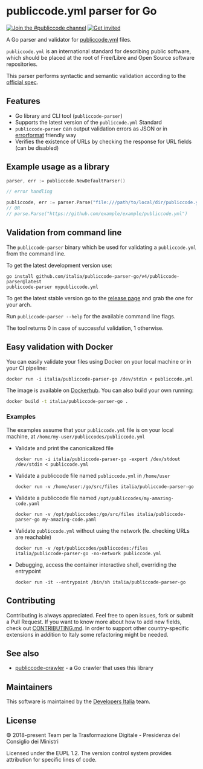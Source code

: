 # publiccode.yml parser for Go

[![Join the #publiccode channel](https://img.shields.io/badge/Slack%20channel-%23publiccode-blue.svg?logo=slack)](https://developersitalia.slack.com/messages/CAM3F785T)
[![Get invited](https://slack.developers.italia.it/badge.svg)](https://slack.developers.italia.it/)

A Go parser and validator for [publiccode.yml](https://github.com/publiccodeyml/publiccode.yml)
files.

`publiccode.yml` is an international standard for describing public software, which
should be placed at the root of Free/Libre and Open Source software repositories.

This parser performs syntactic and semantic validation according to the
[official spec](https://yml.publiccode.tools).

## Features

- Go library and CLI tool (`publiccode-parser`)
- Supports the latest version of the `publiccode.yml` Standard
- `publiccode-parser` can output validation errors as JSON or in [errorformat](https://vim-jp.org/vimdoc-en/quickfix.html#error-file-format) friendly way
- Verifies the existence of URLs by checking the response for URL fields (can be disabled)

## Example usage as a library

```go
parser, err := publiccode.NewDefaultParser()

// error handling

publiccode, err := parser.Parse("file:///path/to/local/dir/publiccode.yml")
// OR
// parse.Parse("https://github.com/example/example/publiccode.yml")
```

## Validation from command line

The `publiccode-parser` binary which be used for validating a `publiccode.yml`
from the command line.

To get the latest development version use:

```shell
go install github.com/italia/publiccode-parser-go/v4/publiccode-parser@latest
publiccode-parser mypubliccode.yml
```

To get the latest stable version go to the [release page](https://github.com/italia/publiccode-parser-go/releases/latest)
and grab the one for your arch.

Run `publiccode-parser --help` for the available command line flags.

The tool returns 0 in case of successful validation, 1 otherwise.

## Easy validation with Docker

You can easily validate your files using Docker on your local machine or in your
CI pipeline:

```shell
docker run -i italia/publiccode-parser-go /dev/stdin < publiccode.yml
```

The image is available on [Dockerhub](https://hub.docker.com/repository/docker/italia/publiccode-parser-go).
You can also build your own running:

```sh
docker build -t italia/publiccode-parser-go .
```

### Examples

The examples assume that your `publiccode.yml` file is on your local machine,
at `/home/my-user/publiccodes/publiccode.yml`

- Validate and print the canonicalized file

  ```shell
  docker run -i italia/publiccode-parser-go -export /dev/stdout /dev/stdin < publiccode.yml
  ```

- Validate a publiccode file named `publiccode.yml` in `/home/user`

  ```shell
  docker run -v /home/user:/go/src/files italia/publiccode-parser-go
  ```

- Validate a publiccode file named `/opt/publiccodes/my-amazing-code.yaml`

  ```shell
  docker run -v /opt/publiccodes:/go/src/files italia/publiccode-parser-go my-amazing-code.yaml
  ```

- Validate `publiccode.yml` without using the network (fe. checking URLs are reachable)

  ```shell
  docker run -v /opt/publiccodes/publiccodes:/files italia/publiccode-parser-go -no-network publiccode.yml
  ```

- Debugging, access the container interactive shell, overriding the entrypoint

  ```shell
  docker run -it --entrypoint /bin/sh italia/publiccode-parser-go
  ```

## Contributing

Contributing is always appreciated.
Feel free to open issues, fork or submit a Pull Request.
If you want to know more about how to add new fields, check out [CONTRIBUTING.md](CONTRIBUTING.md).
In order to support other country-specific extensions in addition to Italy some
refactoring might be needed.

## See also

* [publiccode-crawler](https://github.com/italia/publiccode-crawler) - a Go crawler that uses this library

## Maintainers

This software is maintained by the
[Developers Italia](https://developers.italia.it/) team.

## License

© 2018-present Team per la Trasformazione Digitale - Presidenza del Consiglio dei Ministri

Licensed under the EUPL 1.2.
The version control system provides attribution for specific lines of code.
